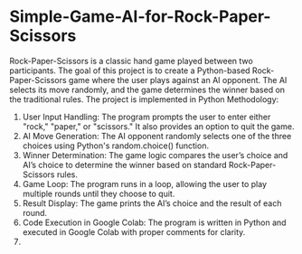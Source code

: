 # Simple-Game-AI-for-Rock-Paper-Scissors
Rock-Paper-Scissors is a classic hand game played between two participants. The goal of this project is to create a Python-based Rock-Paper-Scissors game where the user plays against an AI opponent. The AI selects its move randomly, and the game determines the winner based on the traditional rules. The project is implemented in Python 
 Methodology:
1.	User Input Handling: The program prompts the user to enter either "rock," "paper," or "scissors." It also provides an option to quit the game.
2.	AI Move Generation: The AI opponent randomly selects one of the three choices using Python's random.choice() function.
3.	Winner Determination: The game logic compares the user’s choice and AI’s choice to determine the winner based on standard Rock-Paper-Scissors rules.
4.	Game Loop: The program runs in a loop, allowing the user to play multiple rounds until they choose to quit.
5.	Result Display: The game prints the AI’s choice and the result of each round.
6.	Code Execution in Google Colab: The program is written in Python and executed in Google Colab with proper comments for clarity.
7.	


